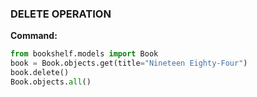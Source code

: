 ### DELETE OPERATION
**Command:**
```python
from bookshelf.models import Book
book = Book.objects.get(title="Nineteen Eighty-Four")
book.delete()
Book.objects.all()
